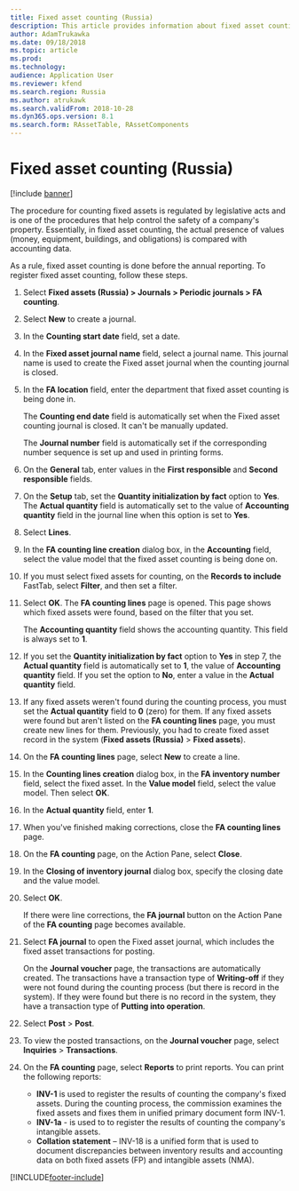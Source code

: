```yaml
---
title: Fixed asset counting (Russia)
description: This article provides information about fixed asset counting for Russia.
author: AdamTrukawka
ms.date: 09/18/2018
ms.topic: article
ms.prod: 
ms.technology: 
audience: Application User
ms.reviewer: kfend
ms.search.region: Russia
ms.author: atrukawk
ms.search.validFrom: 2018-10-28
ms.dyn365.ops.version: 8.1
ms.search.form: RAssetTable, RAssetComponents
---
```


# Fixed asset counting (Russia)

[!include [banner](../../includes/banner.md)]

The procedure for counting fixed assets is regulated by legislative acts and is one of the procedures that help control the safety of a company's property. Essentially, in fixed asset counting, the actual presence of values (money, equipment, buildings, and obligations) is compared with accounting data.

As a rule, fixed asset counting is done before the annual reporting. To register fixed asset counting, follow these steps.

1. Select **Fixed assets (Russia) \> Journals \> Periodic journals \> FA counting**.
2. Select **New** to create a journal.
3. In the **Counting start date** field, set a date.
4. In the **Fixed asset journal name** field, select a journal name. This journal name is used to create the Fixed asset journal when the counting journal is closed.
5. In the **FA location** field, enter the department that fixed asset counting is being done in.

    The **Counting end date** field is automatically set when the Fixed asset counting journal is closed. It can't be manually updated.

    The **Journal number** field is automatically set if the corresponding number sequence is set up and used in printing forms.

6. On the **General** tab, enter values in the **First responsible** and **Second responsible** fields.
7. On the **Setup** tab, set the **Quantity initialization by fact** option to **Yes**. The **Actual quantity** field is automatically set to the value of **Accounting quantity** field in the journal line when this option is set to **Yes**.
8. Select **Lines**.
9. In the **FA counting line creation** dialog box, in the **Accounting** field, select the value model that the fixed asset counting is being done on.
10. If you must select fixed assets for counting, on the **Records to include** FastTab, select **Filter**, and then set a filter.
11. Select **OK**. The **FA counting lines** page is opened. This page shows which fixed assets were found, based on the filter that you set.

    The **Accounting quantity** field shows the accounting quantity. This field is always set to **1**.

12. If you set the **Quantity initialization by fact** option to **Yes** in step 7, the **Actual quantity** field is automatically set to **1**, the value of **Accounting quantity** field. If you set the option to **No**, enter a value in the **Actual quantity** field.
13. If any fixed assets weren't found during the counting process, you must set the **Actual quantity** field to **0** (zero) for them. If any fixed assets were found but aren't listed on the **FA counting lines** page, you must create new lines for them. Previously, you had to create fixed asset record in the system (**Fixed assets (Russia)** \> **Fixed assets**).
14. On the **FA counting lines** page, select **New** to create a line.
15. In the **Counting lines creation** dialog box, in the **FA inventory number** field, select the fixed asset. In the **Value model** field, select the value model. Then select **OK**.
16. In the **Actual quantity** field, enter **1**.
17. When you've finished making corrections, close the **FA counting lines** page.
18. On the **FA counting** page, on the Action Pane, select **Close**.
19. In the **Closing of inventory journal** dialog box, specify the closing date and the value model.
20. Select **OK**.

    If there were line corrections, the **FA journal** button on the Action Pane of the **FA counting** page becomes available.

21. Select **FA journal** to open the Fixed asset journal, which includes the fixed asset transactions for posting.

    On the **Journal voucher** page, the transactions are automatically created. The transactions have a transaction type of **Writing-off** if they were not found during the counting process (but there is record in the system). If they were found but there is no record in the system, they have a transaction type of **Putting into operation**.

22. Select **Post** \> **Post**.
23. To view the posted transactions, on the **Journal voucher** page, select **Inquiries** \> **Transactions**.
22. On the **FA counting** page, select **Reports** to print reports. You can print the following reports:

    - **INV-1** is used to register the results of counting the company's fixed assets. During the counting process, the commission examines the fixed assets and fixes them in unified primary document form INV-1. 
    - **INV-1a** - is used to to register the results of counting the company's intangible assets.
    - **Collation statement** – INV-18 is a unified form that is used to document discrepancies between inventory results and accounting data on both fixed assets (FP) and intangible assets (NMA).


[!INCLUDE[footer-include](../../../includes/footer-banner.md)]
